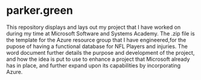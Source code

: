 # parker.green
This repository displays and lays out my project that I have worked on during my time at Microsoft Software and Systems Academy. 
The .zip file is the template for the Azure resource group that I have engineered,for the pupose of having a functional database for NFL Players and injuries.
The word document further details the purpose and development of the project, and how the idea is put to use to enhance a project that Microsoft already has in place, and further expand upon its capabilities by incorporating Azure. 
